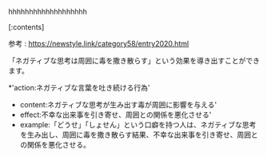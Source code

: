 

hhhhhhhhhhhhhhhhhhh
    
[:contents]

参考 : https://newstyle.link/category58/entry2020.html

「ネガティブな思考は周囲に毒を撒き散らす」という効果を導き出すことができます。

*'action:ネガティブな言葉を吐き続ける行為'
* content:ネガティブな思考が生み出す毒が周囲に影響を与える'
* effect:不幸な出来事を引き寄せ、周囲との関係を悪化させる'
* example:「どうせ」「しょせん」という口癖を持つ人は、ネガティブな思考を生み出し、周囲に毒を撒き散らす結果、不幸な出来事を引き寄せ、周囲との関係を悪化させる。

    